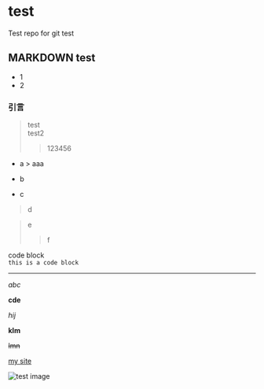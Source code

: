 # test
Test repo for git test

## MARKDOWN test
+ 1
+ 2

### 引言
>   test  
>   test2
>>   123456  

* a
      > aaa

* b
* c

> d  
    
> e  
>> f  
    
    
code block  
    `this is a code block`

***

_abc_

__cde__



*hij*

**klm**

~~lmn~~


[my site](https://github.com/humantw/test/)

![test image][image1]

[image1]:https://images-na.ssl-images-amazon.com/images/I/81oYcOiUP%2BL._SL1500_.jpg



